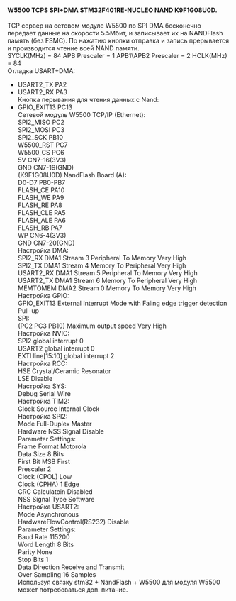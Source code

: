 #### W5500 TCPS SPI+DMA STM32F401RE-NUCLEO NAND K9F1G08U0D.  
TCP сервер на сетевом модуле W5500 по SPI DMA бесконечно передает данные на скорости 5.5Мбит, и записывает их на NANDFlash память (без FSMC). По нажатию кнопки отправка и запись прерывается и производится чтение всей NAND памяти.  
SYCLK(MHz) = 84  APB Prescaler = 1  APB1\APB2 Prescaler = 2  HCLK(MHz) = 84  
Отладка USART+DMA:  
 - USART2_TX      PA2  
 - USART2_RX      PA3  
Кнопка перывания для чтения данных с Nand:  
 - GPIO_EXIT13    PC13  
Сетевой модуль W5500 ТСР/IP (Ethernet):  
  SPI2_MISO      PC2  
  SPI2_MOSI      PC3  
  SPI2_SCK       PB10  
  W5500_RST      PC7  
  W5500_CS       PC6  
  5V             CN7-16(3V3)  
  GND            CN7-19(GND)  
(K9F1G08U0D) NandFlash Board (A):  
  D0-D7          PB0-PB7  
  FLASH_CE       PA10  
  FLASH_WE       PA9  
  FLASH_RE       PA8  
  FLASH_CLE      PA5  
  FLASH_ALE      PA6  
  FLASH_RB       PA7  
  WP             CN6-4(3V3)  
  GND            CN7-20(GND)  
Настройка DMA:  
  SPI2_RX    DMA1 Stream 3  Peripheral To Memory  Very High  
  SPI2_TX    DMA1 Stream 4  Memory To Peripheral  Very High  
  USART2_RX  DMA1 Stream 5  Peripheral To Memory  Very High  
  USART2_TX  DMA1 Stream 6  Memory To Peripheral  Very High  
  MEMTOMEM   DMA2 Stream 0  Memory To Memory      Very High  
Настройка GPIO:  
  GPIO_EXIT13  External Interrupt Mode with Faling edge trigger detection  Pull-up  
    SPI:  
      (PC2 PC3 PB10) Maximum output speed  Very High  
Настройка NVIC:  
  SPI2              global interrupt  0  
  USART2            global interrupt  0  
  EXTI line[15:10]  global interrupt  2  
Настройка RCC:  
  HSE  Crystal/Ceramic Resonator  
  LSE  Disable  
Настройка SYS:  
  Debug  Serial Wire  
Настройка TIM2:  
  Clock Source  Internal Clock  
Настройка SPI2:  
  Mode                  Full-Duplex Master  
  Hardware NSS Signal   Disable  
    Parameter Settings:  
      Frame Format      Motorola  
      Data Size         8 Bits  
      First Bit         MSB First  
      Prescaler         2  
      Clock (CPOL)      Low  
      Clock (CPHA)      1 Edge  
      CRC Calculatoin   Disabled  
      NSS Signal Type   Software  
Настройка USART2:  
  Mode                        Asynchronous  
  HardwareFlowControl(RS232)  Disable  
    Parameter Settings:  
      Baud Rate               115200  
      Word Length             8 Bits  
      Parity                  None  
      Stop Bits               1  
      Data Direction          Receive and Transmit  
      Over Sampling           16 Samples  
Используя связку stm32 + NandFlash + W5500 для модуля W5500 может потребоваться доп. питание.  
